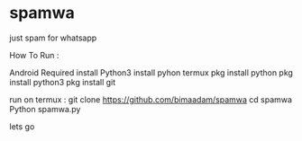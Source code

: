 # spamwa
just spam for whatsapp

How To Run :


Android
Required install Python3
install pyhon
termux 
pkg install python
pkg install python3
pkg install git

run on termux :
git clone https://github.com/bimaadam/spamwa
cd spamwa
Python spamwa.py

lets go

